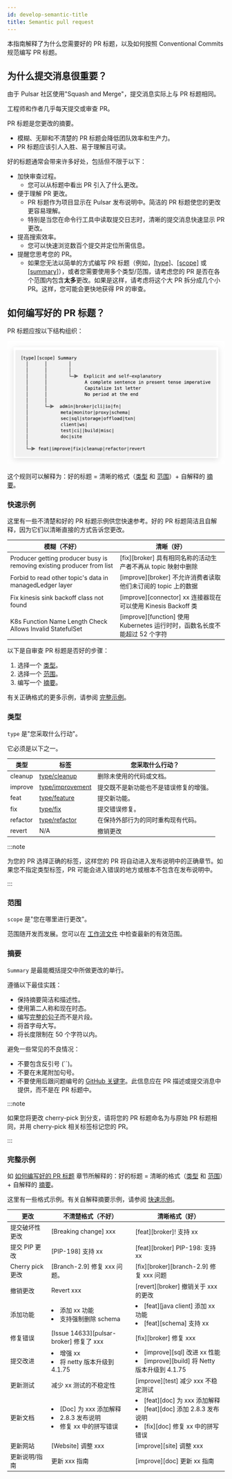 ```yaml
---
id: develop-semantic-title
title: Semantic pull request
---
```


本指南解释了为什么您需要好的 PR 标题，以及如何按照 Conventional Commits 规范编写 PR 标题。

## 为什么提交消息很重要？

由于 Pulsar 社区使用"Squash and Merge"，提交消息实际上与 PR 标题相同。

工程师和作者几乎每天提交或审查 PR。

PR 标题是您更改的摘要。

* 模糊、无聊和不清楚的 PR 标题会降低团队效率和生产力。
* PR 标题应该引人入胜、易于理解且可读。

好的标题通常会带来许多好处，包括但不限于以下：

* 加快审查过程。
    * 您可以从标题中看出 PR 引入了什么更改。
* 便于理解 PR 更改。
    * PR 标题作为项目显示在 Pulsar 发布说明中。简洁的 PR 标题使您的更改更容易理解。
    * 特别是当您在命令行工具中读取提交日志时，清晰的提交消息快速显示 PR 更改。
* 提高搜索效率。
    * 您可以快速浏览数百个提交并定位所需信息。
* 提醒您思考您的 PR。
    * 如果您无法以简单的方式编写 PR 标题（例如，[[type]](#type)、[[scope]](#scope) 或 [[summary]](#summary)），或者您需要使用多个类型/范围，请考虑您的 PR 是否在各个范围内包含**太多**更改。如果是这样，请考虑将这个大 PR 拆分成几个小 PR。这样，您可能会更快地获得 PR 的审查。

## 如何编写好的 PR 标题？

PR 标题应按以下结构组织：

![Semantic Pull Request Title](media/semantic-pull-request-title.png)

这个规则可以解释为：好的标题 = 清晰的格式（[类型](#type) 和 [范围](#scope)）+ 自解释的 [摘要](#summary)。

### 快速示例

这里有一些不清楚和好的 PR 标题示例供您快速参考。好的 PR 标题简洁且自解释，因为它们以清晰直接的方式告诉您更改。

| 模糊（不好）                                                            | 清晰（好）                                                                                        |
|------------------------------------------------------------------------|-----------------------------------------------------------------------------------------------------|
| Producer getting producer busy is removing existing producer from list | [fix][broker] 具有相同名称的活动生产者不再从 topic 映射中删除          |
| Forbid to read other topic's data in managedLedger layer               | [improve][broker] 不允许消费者读取他们未订阅的 topic 上的数据 |
| Fix kinesis sink backoff class not found                               | [improve][connector] xx 连接器现在可以使用 Kinesis Backoff 类                            |
| K8s Function Name Length Check Allows Invalid StatefulSet              | [improve][function] 使用 Kubernetes 运行时时，函数名长度不能超过 52 个字符  |

以下是自审查 PR 标题是否好的步骤：

1. 选择一个 [类型](#type)。
2. 选择一个 [范围](#scope)。
3. 编写一个 [摘要](#summary)。

有关正确格式的更多示例，请参阅 [完整示例](#full-examples)。

### 类型

`type` 是"您采取什么行动"。

它必须是以下之一。

| 类型     | 标签                                                                          | 您采取什么行动？                                         |
|----------|--------------------------------------------------------------------------------|-------------------------------------------------------------------|
| cleanup  | [type/cleanup](https://github.com/apache/pulsar/labels/type%2Fcleanup)         | 删除未使用的代码或文档。                                        |
| improve  | [type/improvement](https://github.com/apache/pulsar/labels/type%2Fimprovement) | 提交既不是新功能也不是错误修复的增强。  |
| feat     | [type/feature](https://github.com/apache/pulsar/labels/type%2Ffeature)         | 提交新功能。                                              |
| fix      | [type/fix](https://github.com/apache/pulsar/labels/type%2Ffix)                 | 提交错误修复。                                                 |
| refactor | [type/refactor](https://github.com/apache/pulsar/labels/type%2Frefactor)       | 在保持外部行为的同时重构现有代码。 |
| revert   | N/A                                                                            | 撤销更改                                                    |

:::note

为您的 PR 选择正确的标签，这样您的 PR 将自动进入发布说明中的正确章节。如果您不指定类型标签，PR 可能会进入错误的地方或根本不包含在发布说明中。

:::

### 范围

`scope` 是"您在哪里进行更改"。

范围随开发而发展。您可以在 [工作流文件](https://github.com/apache/pulsar/blob/master/.github/workflows/ci-semantic-pull-request.yml) 中检查最新的有效范围。

### 摘要

`Summary` 是最能概括提交中所做更改的单行。

遵循以下最佳实践：

* 保持摘要简洁和描述性。
* 使用第二人称和现在时态。
* 编写[完整的句子](https://www.grammarly.com/blog/sentence-fragment)而不是片段。
* 将首字母大写。
* 将长度限制在 50 个字符以内。

避免一些常见的不良情况：

* 不要包含反引号 (``)。
* 不要在末尾附加句号。
* 不要使用后跟问题编号的 [GitHub 关键字](https://docs.github.com/en/issues/tracking-your-work-with-issues/linking-a-pull-request-to-an-issue#linking-a-pull-request-to-an-issue-using-a-keyword)。此信息应在 PR 描述或提交消息中提供，而不是在 PR 标题中。

:::note

如果您将更改 cherry-pick 到分支，请将您的 PR 标题命名为与原始 PR 标题相同，并用 cherry-pick 相关标签标记您的 PR。

:::

### 完整示例

如 [如何编写好的 PR 标题](#how-to-write-good-pr-titles) 章节所解释的：好的标题 = 清晰的格式（[类型](#type) 和 [范围](#scope)）+ 自解释的 [摘要](#summary)。

这里有一些格式示例。有关自解释摘要示例，请参阅 [快速示例](#quick-examples)。

| 更改                        | 不清楚格式（不好）                                                                        | 清晰格式（好）                                                                                                         |
|--------------------------------|---------------------------------------------------------------------------------------------|-----------------------------------------------------------------------------------------------------------------------------|
| 提交破坏性更改        | [Breaking change] xxx                                                                       | [feat][broker]! 支持 xx                                                                                                  |
| 提交 PIP 更改             | [PIP-198] 支持 xx                                                                        | [feat][broker] PIP-198: 支持 xx                                                                                          |
| Cherry pick 更改            | [Branch-2.9] 修复 xxx 问题。                                                                 | [fix][broker][branch-2.9] 修复 xxx 问题                                                                                     |
| 撤销更改                 | Revert xxx                                                                                  | [revert][broker] 撤销关于 xxx 的更改                                                                                   |
| 添加功能                   | <li>添加 xx 功能</li><li>支持强制删除 schema</li>                         | <li>[feat][java client] 添加 xx 功能</li><li>[feat][schema] 支持 xx</li>                                               |
| 修复错误                       | [Issue 14633][pulsar-broker] 修复了 xxx                                                      | [fix][broker] 修复 xxx                                                                                                       |
| 提交改进            | <li>增强 xx</li><li>将 netty 版本升级到 4.1.75</li>                                   | <li>[improve][sql] 改进 xx 性能</li><li>[improve][build] 将 Netty 版本升级到 4.1.75</li>                        |
| 更新测试                   | 减少 xx 测试的不稳定性                                                                    | [improve][test] 减少 xxx 不稳定测试                                                                                      |
| 更新文档                    | <li>[Doc] 为 xxx 添加解释</li><li>2.8.3 发布说明</li><li>修复 xx 中的拼写错误</li> | <li>[feat][doc] 为 xxx 添加解释</li><li>[feat][doc] 添加 2.8.3 发布说明</li><li>[fix][doc] 修复 xx 中的拼写错误</li> |
| 更新网站                 | [Website] 调整 xxx                                                                        | [improve][site] 调整 xxx                                                                                                  |
| 更新说明/指南 | 更新 xxx 指南                                                                        | [improve][doc] 更新 xx 指南                                                                                         |